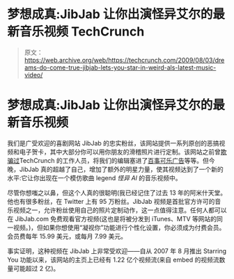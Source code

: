 # 梦想成真:JibJab 让你出演怪异艾尔的最新音乐视频 TechCrunch

> 原文：<https://web.archive.org/web/https://techcrunch.com/2009/08/03/dreams-do-come-true-jibjab-lets-you-star-in-weird-als-latest-music-video/>

# 梦想成真:JibJab 让你出演怪异艾尔的最新音乐视频

我们是广受欢迎的喜剧网站 JibJab 的忠实粉丝，该网站提供一系列原创的恶搞视频和电子贺卡，其中大部分你可以用你朋友的滑稽照片进行定制。该网站之前曾[欺骗过](https://web.archive.org/web/20221006011601/http://www.beta.techcrunch.com/2008/11/14/elves/)TechCrunch 的工作人员，将我们的编辑塞进了[百事可乐广告](https://web.archive.org/web/20221006011601/http://www.beta.techcrunch.com/2007/12/05/jibjab-now-puts-you-in-a-pepsi-ad%E2%80%94thanks-lloyd-braun/)等等。但今晚，JibJab 真的超越了自己，增加了额外的明星力量，使其视频达到了一个新的水平:它让你出现在一个模仿歌曲 legend *怪异 Al* 的音乐视频中。

尽管你想嗤之以鼻，但这个人真的很聪明(我已经记住了过去 13 年的阿米什天堂。他也有很多粉丝，在 Twitter 上有 95 万粉丝。JibJab 视频是首批官方许可的音乐视频之一，允许粉丝使用自己的照片定制动作，这一点值得注意。任何人都可以在 JibJab.com 免费观看官方视频(这也是将被分发到 iTunes、MTV 等网站的同一视频。)，但如果你想使用“凝视你”功能进行个性化设置，你必须成为付费会员。会员费每年 15.99 美元，或每月 7.99 美元。

事实证明，这种视频在 JibJab 上非常受欢迎——自从 2007 年 8 月推出 Starring You 功能以来，该网站的主页上已经有 1.22 亿个视频流(来自 embed 的视频流数量可能超过 2 亿)。